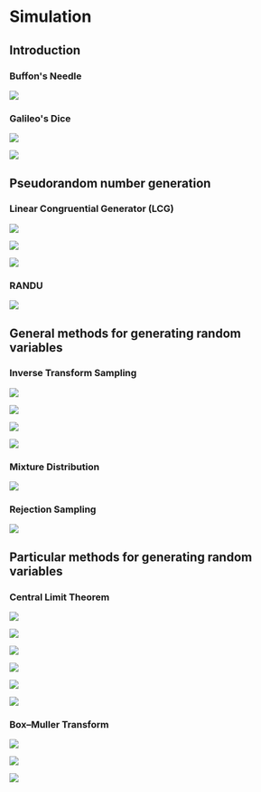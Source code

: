 # Simulation

## Introduction

### Buffon's Needle

[![](exercises/00-Buffon's-needle-1.png)](exercises/00-Buffon's-needle.R)

### Galileo's Dice

[![](exercises/01-Galileo's-dice-1.png)](exercises/01-Galileo's-dice.R)

[![](exercises/01-Galileo's-dice-2.png)](exercises/01-Galileo's-dice.R)

## Pseudorandom number generation

### Linear Congruential Generator (LCG)

[![](exercises/02-lgc-1.png)](exercises/02-lgc.R)

[![](exercises/02-lgc-2.png)](exercises/02-lgc.R)

[![](exercises/02-lgc-3.png)](exercises/02-lgc.R)

### RANDU

[![](exercises/03-RANDU-1.png)](exercises/03-RANDU.R)

## General methods for generating random variables

### Inverse Transform Sampling

[![](exercises/04-inverse-transform-sampling-1.png)](exercises/04-inverse-transform-sampling.R)

[![](exercises/04-inverse-transform-sampling-2.png)](exercises/04-inverse-transform-sampling.R)

[![](exercises/04-inverse-transform-sampling-3.png)](exercises/04-inverse-transform-sampling.R)

[![](exercises/04-inverse-transform-sampling-4.png)](exercises/04-inverse-transform-sampling.R)

### Mixture Distribution

[![](exercises/04-inverse-transform-sampling-5.png)](exercises/04-inverse-transform-sampling.R)

### Rejection Sampling

[![](exercises/05-acceptance-rejection-sampling-1.png)](exercises/05-acceptance-rejection-sampling.R)



## Particular methods for generating random variables

### Central Limit Theorem

[![](exercises/06-CLT-1.png)](exercises/06-CLT.R)

[![](exercises/06-CLT-2.png)](exercises/06-CLT.R)

[![](exercises/06-CLT-3.png)](exercises/06-CLT.R)

[![](exercises/06-CLT-4.png)](exercises/06-CLT.R)

[![](exercises/06-CLT-5.png)](exercises/06-CLT.R)

[![](exercises/06-CLT-6.png)](exercises/06-CLT.R)

### Box–Muller Transform

[![](exercises/07-Box-Muller-method-1.png)](exercises/07-Box-Muller-method.R)

[![](exercises/07-Box-Muller-method-2.png)](exercises/07-Box-Muller-method.R)

[![](exercises/07-Box-Muller-method-3.png)](exercises/07-Box-Muller-method.R)

